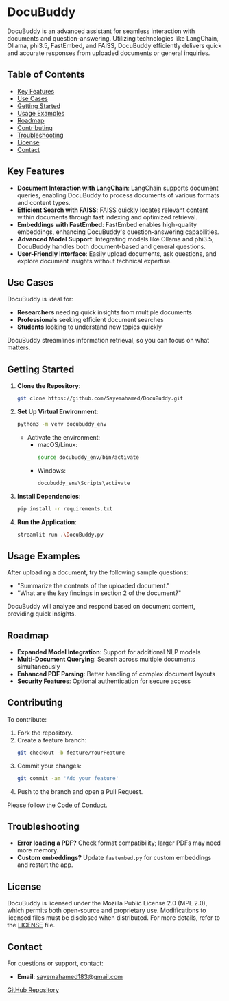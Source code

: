 # DocuBuddy

DocuBuddy is an advanced assistant for seamless interaction with documents and question-answering. Utilizing technologies like LangChain, Ollama, phi3.5, FastEmbed, and FAISS, DocuBuddy efficiently delivers quick and accurate responses from uploaded documents or general inquiries.

## Table of Contents
- [Key Features](#key-features)
- [Use Cases](#use-cases)
- [Getting Started](#getting-started)
- [Usage Examples](#usage-examples)
- [Roadmap](#roadmap)
- [Contributing](#contributing)
- [Troubleshooting](#troubleshooting)
- [License](#license)
- [Contact](#contact)

## Key Features

- **Document Interaction with LangChain**: LangChain supports document queries, enabling DocuBuddy to process documents of various formats and content types.
- **Efficient Search with FAISS**: FAISS quickly locates relevant content within documents through fast indexing and optimized retrieval.
- **Embeddings with FastEmbed**: FastEmbed enables high-quality embeddings, enhancing DocuBuddy's question-answering capabilities.
- **Advanced Model Support**: Integrating models like Ollama and phi3.5, DocuBuddy handles both document-based and general questions.
- **User-Friendly Interface**: Easily upload documents, ask questions, and explore document insights without technical expertise.

## Use Cases

DocuBuddy is ideal for:
- **Researchers** needing quick insights from multiple documents
- **Professionals** seeking efficient document searches
- **Students** looking to understand new topics quickly

DocuBuddy streamlines information retrieval, so you can focus on what matters.

## Getting Started

1. **Clone the Repository**:
   ```bash
   git clone https://github.com/Sayemahamed/DocuBuddy.git
   ```

2. **Set Up Virtual Environment**:
   ```bash
   python3 -m venv docubuddy_env
   ```
   - Activate the environment:
     - macOS/Linux:
       ```bash
       source docubuddy_env/bin/activate
       ```
     - Windows:
       ```bash
       docubuddy_env\Scripts\activate
       ```

3. **Install Dependencies**:
   ```bash
   pip install -r requirements.txt
   ```

4. **Run the Application**:
   ```bash
   streamlit run .\DocuBuddy.py
   ```

## Usage Examples

After uploading a document, try the following sample questions:
- "Summarize the contents of the uploaded document."
- "What are the key findings in section 2 of the document?"

DocuBuddy will analyze and respond based on document content, providing quick insights.

## Roadmap

- **Expanded Model Integration**: Support for additional NLP models
- **Multi-Document Querying**: Search across multiple documents simultaneously
- **Enhanced PDF Parsing**: Better handling of complex document layouts
- **Security Features**: Optional authentication for secure access

## Contributing

To contribute:
1. Fork the repository.
2. Create a feature branch:
   ```bash
   git checkout -b feature/YourFeature
   ```
3. Commit your changes:
   ```bash
   git commit -am 'Add your feature'
   ```
4. Push to the branch and open a Pull Request.

Please follow the [Code of Conduct](CODE_OF_CONDUCT.md).

## Troubleshooting

- **Error loading a PDF?** Check format compatibility; larger PDFs may need more memory.
- **Custom embeddings?** Update `fastembed.py` for custom embeddings and restart the app.

## License

DocuBuddy is licensed under the Mozilla Public License 2.0 (MPL 2.0), which permits both open-source and proprietary use. Modifications to licensed files must be disclosed when distributed. For more details, refer to the [LICENSE](LICENSE) file.

## Contact

For questions or support, contact:
- **Email**: sayemahamed183@gmail.com


[GitHub Repository](https://github.com/Sayemahamed/DocuBuddy)


